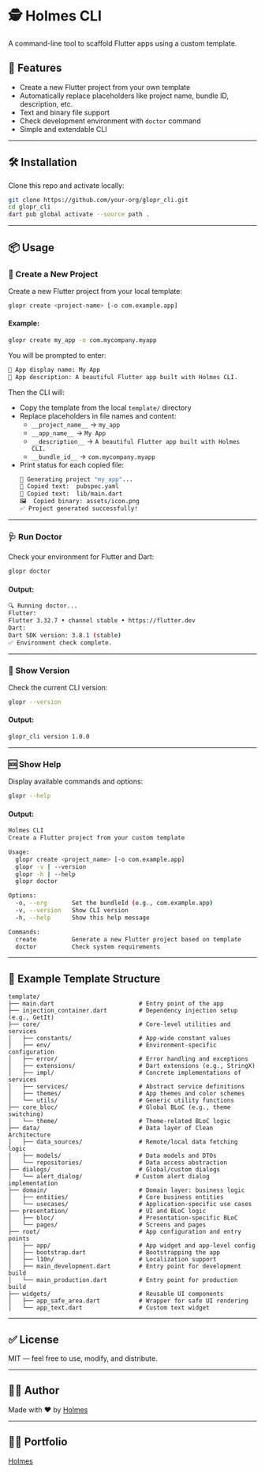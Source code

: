 # 🕵️ Holmes CLI

A command-line tool to scaffold Flutter apps using a custom template.

## 🚀 Features

- Create a new Flutter project from your own template
- Automatically replace placeholders like project name, bundle ID, description, etc.
- Text and binary file support
- Check development environment with `doctor` command
- Simple and extendable CLI

---

## 🛠 Installation

Clone this repo and activate locally:

```bash
git clone https://github.com/your-org/glopr_cli.git
cd glopr_cli
dart pub global activate --source path .
```

---

## 📦 Usage

### 📁 Create a New Project

Create a new Flutter project from your local template:

```bash
glopr create <project-name> [-o com.example.app]
```

#### Example:
```bash
glopr create my_app -o com.mycompany.myapp
```

You will be prompted to enter:

```bash
📝 App display name: My App
📝 App description: A beautiful Flutter app built with Holmes CLI.
```

Then the CLI will:

- Copy the template from the local `template/` directory
- Replace placeholders in file names and content:
  - `__project_name__` → `my_app`
  - `__app_name__` → `My App`
  - `__description__` → `A beautiful Flutter app built with Holmes CLI.`
  - `__bundle_id__` → `com.mycompany.myapp`
- Print status for each copied file:
  ```bash
  🚀 Generating project "my_app"...
  📄 Copied text:  pubspec.yaml
  📄 Copied text:  lib/main.dart
  🖼️  Copied binary: assets/icon.png
  ✅ Project generated successfully!
  ```

---

### 🩺 Run Doctor

Check your environment for Flutter and Dart:

```bash
glopr doctor
```

#### Output:
```bash
🔍 Running doctor...
Flutter:
Flutter 3.32.7 • channel stable • https://flutter.dev
Dart:
Dart SDK version: 3.8.1 (stable)
✅ Environment check complete.
```

---

### 🔎 Show Version

Check the current CLI version:

```bash
glopr --version
```

#### Output:
```bash
glopr_cli version 1.0.0
```

---

### 🆘 Show Help

Display available commands and options:

```bash
glopr --help
```

#### Output:
```bash
Holmes CLI
Create a Flutter project from your custom template

Usage:
  glopr create <project_name> [-o com.example.app]
  glopr -v | --version
  glopr -h | --help
  glopr doctor

Options:
  -o, --org       Set the bundleId (e.g., com.example.app)
  -v, --version   Show CLI version
  -h, --help      Show this help message

Commands:
  create          Generate a new Flutter project based on template
  doctor          Check system requirements
```

---

## 🧪 Example Template Structure

```
template/
├── main.dart                        # Entry point of the app
├── injection_container.dart         # Dependency injection setup (e.g., GetIt)
├── core/                            # Core-level utilities and services
│   ├── constants/                   # App-wide constant values
│   ├── env/                         # Environment-specific configuration
│   ├── error/                       # Error handling and exceptions
│   ├── extensions/                  # Dart extensions (e.g., StringX)
│   ├── impl/                        # Concrete implementations of services
│   ├── services/                    # Abstract service definitions
│   ├── themes/                      # App themes and color schemes
│   └── utils/                       # Generic utility functions
├── core_bloc/                       # Global BLoC (e.g., theme switching)
│   └── theme/                       # Theme-related BLoC logic
├── data/                            # Data layer of Clean Architecture
│   ├── data_sources/                # Remote/local data fetching logic
│   ├── models/                      # Data models and DTOs
│   └── repositories/                # Data access abstraction
├── dialogs/                         # Global/custom dialogs
│   └── alert_dialog/               # Custom alert dialog implementation
├── domain/                          # Domain layer: business logic
│   ├── entities/                    # Core business entities
│   └── usecases/                    # Application-specific use cases
├── presentation/                    # UI and BLoC logic
│   ├── bloc/                        # Presentation-specific BLoC
│   └── pages/                       # Screens and pages
├── root/                            # App configuration and entry points
│   ├── app/                         # App widget and app-level config
│   ├── bootstrap.dart               # Bootstrapping the app
│   ├── l10n/                        # Localization support
│   ├── main_development.dart        # Entry point for development build
│   └── main_production.dart         # Entry point for production build
├── widgets/                         # Reusable UI components
│   ├── app_safe_area.dart           # Wrapper for safe UI rendering
│   └── app_text.dart                # Custom text widget

```

---

## ✅ License

MIT — feel free to use, modify, and distribute.

---

## 👨‍💻 Author

Made with ❤️ by [Holmes](https://github.com/ngduonganhhuy)

---

## 👨‍💻 Portfolio

[Holmes](https://holmes.id.vn)
